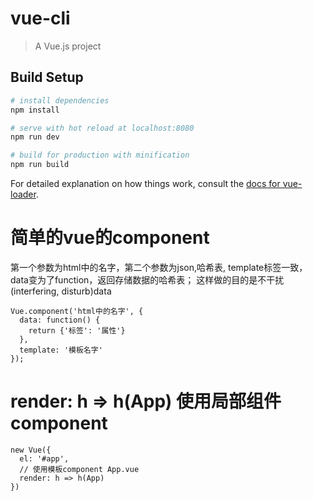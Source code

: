 # vue-cli

> A Vue.js project

## Build Setup

``` bash
# install dependencies
npm install

# serve with hot reload at localhost:8080
npm run dev

# build for production with minification
npm run build
```

For detailed explanation on how things work, consult the [docs for vue-loader](http://vuejs.github.io/vue-loader).

# 简单的vue的component
第一个参数为html中的名字，第二个参数为json,哈希表, template标签一致，data变为了function，返回存储数据的哈希表；
这样做的目的是不干扰(interfering, disturb)data
```vue
Vue.component('html中的名字', {
  data: function() {
    return {'标签': '属性'}
  },
  template: '模板名字'
});
```

# render: h => h(App) 使用局部组件component
```vue
new Vue({
  el: '#app',
  // 使用模板component App.vue
  render: h => h(App)
})
```

